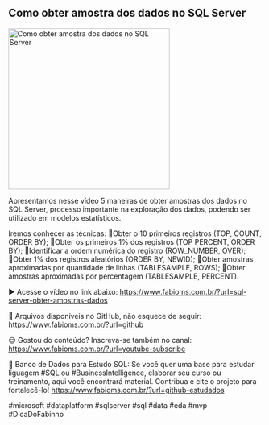 ## Como obter amostra dos dados no SQL Server

<img src="https://fabioms.com.br//uploads/youtube/UnHlVtOm19A.png" alt="Como obter amostra dos dados no SQL Server" title="SQL Server" width="320"/>

Apresentamos nesse vídeo 5 maneiras de obter amostras dos dados no SQL Server, processo importante na exploração dos dados, podendo ser utilizado em modelos estatísticos. 

Iremos conhecer as técnicas:
🔹Obter o 10 primeiros registros (TOP, COUNT, ORDER BY);
🔹Obter os primeiros 1% dos registros (TOP PERCENT, ORDER BY);
🔹Identificar a ordem numérica do registro (ROW_NUMBER, OVER);
🔹Obter 1% dos registros aleatórios (ORDER BY, NEWID);
🔹Obter amostras aproximadas por quantidade de linhas  (TABLESAMPLE, ROWS);
🔹Obter amostras aproximadas por percentagem (TABLESAMPLE, PERCENT).

▶️ Acesse o vídeo no link abaixo:
https://www.fabioms.com.br/?url=sql-server-obter-amostras-dados

📁 Arquivos disponíveis no GitHub, não esquece de seguir:
https://www.fabioms.com.br/?url=github

😉 Gostou do conteúdo? Inscreva-se também no canal:
https://www.fabioms.com.br/?url=youtube-subscribe 

🎁 Banco de Dados para Estudo SQL:
Se você quer uma base para estudar liguagem #SQL ou #BusinessIntelligence, elaborar seu curso ou treinamento, aqui você encontrará material. 
Contribua e cite o projeto para fortalecê-lo!
https://www.fabioms.com.br/?url=github-estudados

#microsoft #dataplatform #sqlserver #sql #data #eda #mvp #DicaDoFabinho